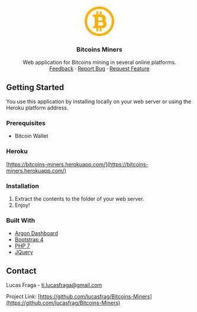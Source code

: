 <!-- LOGO -->
<p align="center">
  <img src="assets/img/logo.png" alt="Logo" width="80" height="80">
  <h3 align="center">Bitcoins Miners</h3>
  <p align="center">Web application for Bitcoins mining in several online platforms.
  <br>
      <a href="">Feedback</a>
      ·
      <a href="https://github.com/lucasfrag/Bitcoins-Miners/issues">Report Bug</a>
      ·
      <a href="https://github.com/lucasfrag/Bitcoins-Miners/issues">Request Feature</a>
  </p>
</p>


<!-- GETTING STARTED -->
## Getting Started

You use this application by installing locally on your web server or using the Heroku platform address.


### Prerequisites

- Bitcoin Wallet

### Heroku
[https://bitcoins-miners.herokuapp.com/](https://bitcoins-miners.herokuapp.com/)

### Installation

1. Extract the contents to the folder of your web server.
2. Enjoy!


### Built With
* [Argon Dashboard](https://demos.creative-tim.com/argon-dashboard/)
* [Bootstrap 4](https://getbootstrap.com)
* [PHP 7](https://php.net)
* [JQuery](https://jquery.com)


<!-- CONTACT -->
## Contact

Lucas Fraga - ti.lucasfraga@gmail.com

Project Link: [https://github.com/lucasfrag/Bitcoins-Miners](https://github.com/lucasfrag/Bitcoins-Miners)


